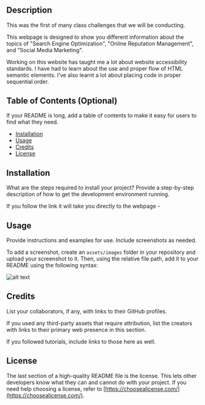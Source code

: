 # <Challenge-One>

## Description

This was the first of many class challenges that we will be conducting.

This webpage is designed to show you different information about the topics of "Search Engine Optimization", 
"Online Reputation Management", and "Social Media Marketing".

Working on this website has taught me a lot about website accessibility standards. I have had to learn about the use and proper flow of HTML semantic elements. I've also learnt a lot about placing code in proper sequential order.

## Table of Contents (Optional)

If your README is long, add a table of contents to make it easy for users to find what they need.

- [Installation](#installation)
- [Usage](#usage)
- [Credits](#credits)
- [License](#license)

## Installation

What are the steps required to install your project? Provide a step-by-step description of how to get the development environment running.

If you follow the link it will take you directly to the webpage - <link href=https://poochmagunder.github.io/Challenge-One/>

## Usage

Provide instructions and examples for use. Include screenshots as needed.

To add a screenshot, create an `assets/images` folder in your repository and upload your screenshot to it. Then, using the relative file path, add it to your README using the following syntax:

![alt text](assets/images/screenshot.png)

## Credits

List your collaborators, if any, with links to their GitHub profiles.

If you used any third-party assets that require attribution, list the creators with links to their primary web presence in this section.

If you followed tutorials, include links to those here as well.

## License

The last section of a high-quality README file is the license. This lets other developers know what they can and cannot do with your project. If you need help choosing a license, refer to [https://choosealicense.com/](https://choosealicense.com/).
